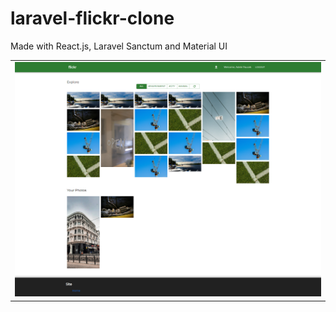 # laravel-flickr-clone
<p>Made with React.js, Laravel Sanctum and Material UI</p>

<table>
<tr>
    <td><img src="https://github.com/Muharrem-Yildirim/laravel-flickr-clone/blob/main/screenshots/screenshot_1.png?raw=true"  width = "100%"></td>
   </tr> 
</table>

